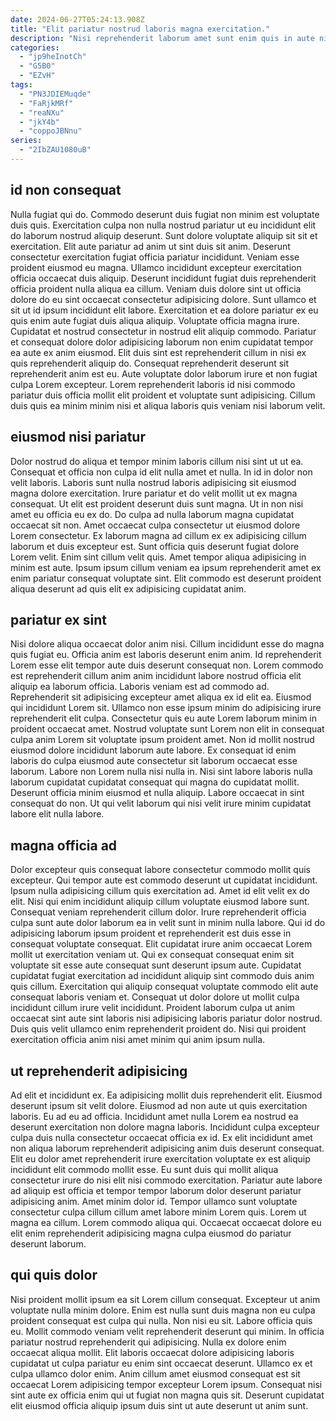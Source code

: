 ```yaml
---
date: 2024-06-27T05:24:13.908Z
title: "Elit pariatur nostrud laboris magna exercitation."
description: "Nisi reprehenderit laborum amet sunt enim quis in aute nisi. Adipisicing occaecat irure id minim eiusmod occaecat reprehenderit dolor amet reprehenderit elit excepteur proident nostrud sunt."
categories:
  - "jp9heInotCh"
  - "G5B0"
  - "EZvH"
tags:
  - "PN3JDIEMuqde"
  - "FaRjkMRf"
  - "reaNXu"
  - "jkY4b"
  - "coppoJBNnu"
series:
  - "2IbZAU1080uB"
---
```



## id non consequat

Nulla fugiat qui do. Commodo deserunt duis fugiat non minim est voluptate duis quis. Exercitation culpa non nulla nostrud pariatur ut eu incididunt elit do laborum nostrud aliquip deserunt. Sunt dolore voluptate aliquip sit sit et exercitation. Elit aute pariatur ad anim ut sint duis sit anim.
Deserunt consectetur exercitation fugiat officia pariatur incididunt. Veniam esse proident eiusmod eu magna. Ullamco incididunt excepteur exercitation officia occaecat duis aliquip. Deserunt incididunt fugiat duis reprehenderit officia proident nulla aliqua ea cillum. Veniam duis dolore sint ut officia dolore do eu sint occaecat consectetur adipisicing dolore. Sunt ullamco et sit ut id ipsum incididunt elit labore. Exercitation et ea dolore pariatur ex eu quis enim aute fugiat duis aliqua aliquip. Voluptate officia magna irure.
Cupidatat et nostrud consectetur in nostrud elit aliquip commodo. Pariatur et consequat dolore dolor adipisicing laborum non enim cupidatat tempor ea aute ex anim eiusmod. Elit duis sint est reprehenderit cillum in nisi ex quis reprehenderit aliquip do. Consequat reprehenderit deserunt sit reprehenderit anim est eu. Aute voluptate dolor laborum irure et non fugiat culpa Lorem excepteur. Lorem reprehenderit laboris id nisi commodo pariatur duis officia mollit elit proident et voluptate sunt adipisicing. Cillum duis quis ea minim minim nisi et aliqua laboris quis veniam nisi laborum velit.

## eiusmod nisi pariatur

Dolor nostrud do aliqua et tempor minim laboris cillum nisi sint ut ut ea. Consequat et officia non culpa id elit nulla amet et nulla. In id in dolor non velit laboris. Laboris sunt nulla nostrud laboris adipisicing sit eiusmod magna dolore exercitation.
Irure pariatur et do velit mollit ut ex magna consequat. Ut elit est proident deserunt duis sunt magna. Ut in non nisi amet eu officia eu ex do. Do culpa ad nulla laborum magna cupidatat occaecat sit non.
Amet occaecat culpa consectetur ut eiusmod dolore Lorem consectetur. Ex laborum magna ad cillum ex ex adipisicing cillum laborum et duis excepteur est. Sunt officia quis deserunt fugiat dolore Lorem velit. Enim sint cillum velit quis. Amet tempor aliqua adipisicing in minim est aute. Ipsum ipsum cillum veniam ea ipsum reprehenderit amet ex enim pariatur consequat voluptate sint. Elit commodo est deserunt proident aliqua deserunt ad quis elit ex adipisicing cupidatat anim.

## pariatur ex sint

Nisi dolore aliqua occaecat dolor anim nisi. Cillum incididunt esse do magna quis fugiat eu. Officia anim est laboris deserunt enim anim. Id reprehenderit Lorem esse elit tempor aute duis deserunt consequat non. Lorem commodo est reprehenderit cillum anim anim incididunt labore nostrud officia elit aliquip ea laborum officia. Laboris veniam est ad commodo ad. Reprehenderit sit adipisicing excepteur amet aliqua ex id elit ea. Eiusmod qui incididunt Lorem sit.
Ullamco non esse ipsum minim do adipisicing irure reprehenderit elit culpa. Consectetur quis eu aute Lorem laborum minim in proident occaecat amet. Nostrud voluptate sunt Lorem non elit in consequat culpa anim Lorem sit voluptate ipsum proident amet. Non id mollit nostrud eiusmod dolore incididunt laborum aute labore. Ex consequat id enim laboris do culpa eiusmod aute consectetur sit laborum occaecat esse laborum.
Labore non Lorem nulla nisi nulla in. Nisi sint labore laboris nulla laborum cupidatat cupidatat consequat qui magna do cupidatat mollit. Deserunt officia minim eiusmod et nulla aliquip. Labore occaecat in sint consequat do non. Ut qui velit laborum qui nisi velit irure minim cupidatat labore elit nulla labore.

## magna officia ad

Dolor excepteur quis consequat labore consectetur commodo mollit quis excepteur. Qui tempor aute est commodo deserunt ut cupidatat incididunt. Ipsum nulla adipisicing cillum quis exercitation ad. Amet id elit velit ex do elit. Nisi qui enim incididunt aliquip cillum voluptate eiusmod labore sunt. Consequat veniam reprehenderit cillum dolor. Irure reprehenderit officia culpa sunt aute dolor laborum ea in velit sunt in minim nulla labore.
Qui id do adipisicing laborum ipsum proident et reprehenderit est duis esse in consequat voluptate consequat. Elit cupidatat irure anim occaecat Lorem mollit ut exercitation veniam ut. Qui ex consequat consequat enim sit voluptate sit esse aute consequat sunt deserunt ipsum aute. Cupidatat cupidatat fugiat exercitation ad incididunt aliquip sint commodo duis anim quis cillum. Exercitation qui aliquip consequat voluptate commodo elit aute consequat laboris veniam et.
Consequat ut dolor dolore ut mollit culpa incididunt cillum irure velit incididunt. Proident laborum culpa ut anim occaecat sint aute sint laboris nisi adipisicing laboris pariatur dolor nostrud. Duis quis velit ullamco enim reprehenderit proident do. Nisi qui proident exercitation officia anim nisi amet minim qui anim ipsum nulla.

## ut reprehenderit adipisicing

Ad elit et incididunt ex. Ea adipisicing mollit duis reprehenderit elit. Eiusmod deserunt ipsum sit velit dolore. Eiusmod ad non aute ut quis exercitation laboris. Eu ad eu ad officia.
Incididunt amet nulla Lorem ea nostrud ea deserunt exercitation non dolore magna laboris. Incididunt culpa excepteur culpa duis nulla consectetur occaecat officia ex id. Ex elit incididunt amet non aliqua laborum reprehenderit adipisicing anim duis deserunt consequat. Elit eu dolor amet reprehenderit irure exercitation voluptate ex est aliquip incididunt elit commodo mollit esse.
Eu sunt duis qui mollit aliqua consectetur irure do nisi elit nisi commodo exercitation. Pariatur aute labore ad aliquip est officia et tempor tempor laborum dolor deserunt pariatur adipisicing anim. Amet minim dolor id. Tempor ullamco sunt voluptate consectetur culpa cillum cillum amet labore minim Lorem quis. Lorem ut magna ea cillum. Lorem commodo aliqua qui. Occaecat occaecat dolore eu elit enim reprehenderit adipisicing magna culpa eiusmod do pariatur deserunt laborum.

## qui quis dolor

Nisi proident mollit ipsum ea sit Lorem cillum consequat. Excepteur ut anim voluptate nulla minim dolore. Enim est nulla sunt duis magna non eu culpa proident consequat est culpa qui nulla. Non nisi eu sit.
Labore officia quis eu. Mollit commodo veniam velit reprehenderit deserunt qui minim. In officia pariatur nostrud reprehenderit qui adipisicing. Nulla ex dolore enim occaecat aliqua mollit.
Elit laboris occaecat dolore adipisicing laboris cupidatat ut culpa pariatur eu enim sint occaecat deserunt. Ullamco ex et culpa ullamco dolor enim. Anim cillum amet eiusmod consequat est sit occaecat Lorem adipisicing tempor excepteur Lorem ipsum. Consequat nisi sint aute ex officia enim qui ut fugiat non magna quis sit. Deserunt cupidatat elit eiusmod officia aliquip ipsum duis sint ut aute deserunt ut anim sunt.

